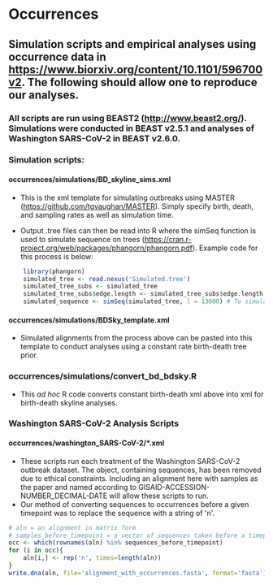 # Occurrences

## Simulation scripts and empirical analyses using occurrence data in https://www.biorxiv.org/content/10.1101/596700v2. The following should allow one to reproduce our analyses.
### All scripts are run using BEAST2 (http://www.beast2.org/). Simulations were conducted in BEAST v2.5.1 and analyses of Washington SARS-CoV-2 in BEAST v2.6.0.

### **Simulation scripts:**
  #### occurrences/simulations/BD_skyline_sims.xml
   * This is the xml template for simulating outbreaks using MASTER (https://github.com/tgvaughan/MASTER). Simply specify birth, death, and sampling rates as well as simulation time.
    
   * Output .tree files can then be read into R where the simSeq function is used to simulate sequence on trees (https://cran.r-project.org/web/packages/phangorn/phangorn.pdf). Example code for this process is below:
```R
    library(phangorn)
    simulated_tree <- read.nexus('Simulated.tree')
    simulated_tree_subs <- simulated_tree
    simulated_tree_subs$edge.length <- simulated_tree_subs$edge.length * 0.01 # multiply branch lengths by a clock rate of 0.01 to obtain tree with subs/site. 
    simulated_sequence <- simSeq(simulated_tree, l = 13000) # To simulate sequences of 13000 nt under the JC substitution model
```
  #### occurrences/simulations/BDSky_template.xml
   * Simulated alignments from the process above can be pasted into this template to conduct analyses using a constant rate birth-death tree prior.
    
  ### occurrences/simulations/convert_bd_bdsky.R
   * This *ad hoc* R code converts constant birth-death xml above into xml for birth-death skyline analyses.
    
    
### Washington SARS-CoV-2 Analysis Scripts
  #### occurrences/washington_SARS-CoV-2/\*.xml
   * These scripts run each treatment of the Washington SARS-CoV-2 outbreak dataset. The </data> object, containing sequences, has been removed due to ethical       constraints. Including an alignment here with samples as the paper and named according to GISAID-ACCESSION-NUMBER_DECIMAL-DATE will allow these scripts to run.
   * Our method of converting sequences to occurrences before a given timepoint was to replace the sequence with a string of 'n'.
```R
# aln = an alignment in matrix form
# samples_before_timepoint = a vector of sequences taken before a timepoint
occ <- which(rownames(aln) %in% sequences_before_timepoint)
for (i in occ){
	aln[i,] <- rep('n', times=length(aln))
}
write.dna(aln, file='alignment_with_occurrences.fasta', format='fasta')
```
    
